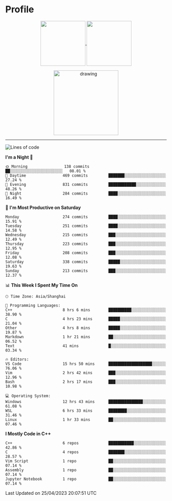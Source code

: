 # Profile

<p align="center">
  <a href="https://github.com/SourVoice">
    <img
      align="center"
      height="140em"
      src="https://github-readme-stats.vercel.app/api?username=SourVoice&show_icons=true&include_all_commits=true&count_private=true&theme=tokyonight"
    />
  </a>
  <a href="https://github.com/SourVoice">
    <img
      align="center"
      height="140em"
      src="https://github-readme-stats.vercel.app/api/top-langs/?username=SourVoice&show_icons=true&include_all_commits=true&count_private=true&layout=compact&theme=tokyonight"
    />
  </a>
</p>

<p align="center">
   <a href="https://github.com/SourVoice">
    <img
      align="center"
      height="202em"
      alt="drawing"
      src="https://activity-graph.herokuapp.com/graph?username=SourVoice&theme=react-dark"
    />
  </a>
</p>

---
<!--START_SECTION:waka-->
![Lines of code](https://img.shields.io/badge/From%20Hello%20World%20I%27ve%20Written-1.6%20million%20lines%20of%20code-blue)

**I'm a Night 🦉** 

```text
🌞 Morning                138 commits         ██░░░░░░░░░░░░░░░░░░░░░░░   08.01 % 
🌆 Daytime                469 commits         ███████░░░░░░░░░░░░░░░░░░   27.24 % 
🌃 Evening                831 commits         ████████████░░░░░░░░░░░░░   48.26 % 
🌙 Night                  284 commits         ████░░░░░░░░░░░░░░░░░░░░░   16.49 % 
```
📅 **I'm Most Productive on Saturday** 

```text
Monday                   274 commits         ████░░░░░░░░░░░░░░░░░░░░░   15.91 % 
Tuesday                  251 commits         ████░░░░░░░░░░░░░░░░░░░░░   14.58 % 
Wednesday                215 commits         ███░░░░░░░░░░░░░░░░░░░░░░   12.49 % 
Thursday                 223 commits         ███░░░░░░░░░░░░░░░░░░░░░░   12.95 % 
Friday                   208 commits         ███░░░░░░░░░░░░░░░░░░░░░░   12.08 % 
Saturday                 338 commits         █████░░░░░░░░░░░░░░░░░░░░   19.63 % 
Sunday                   213 commits         ███░░░░░░░░░░░░░░░░░░░░░░   12.37 % 
```


📊 **This Week I Spent My Time On** 

```text
🕑︎ Time Zone: Asia/Shanghai

💬 Programming Languages: 
C++                      8 hrs 6 mins        ██████████░░░░░░░░░░░░░░░   38.90 % 
C                        4 hrs 23 mins       █████░░░░░░░░░░░░░░░░░░░░   21.04 % 
Other                    4 hrs 8 mins        █████░░░░░░░░░░░░░░░░░░░░   19.87 % 
Markdown                 1 hr 21 mins        ██░░░░░░░░░░░░░░░░░░░░░░░   06.52 % 
Text                     41 mins             █░░░░░░░░░░░░░░░░░░░░░░░░   03.34 % 

🔥 Editors: 
VS Code                  15 hrs 50 mins      ███████████████████░░░░░░   76.06 % 
Vim                      2 hrs 42 mins       ███░░░░░░░░░░░░░░░░░░░░░░   12.96 % 
Bash                     2 hrs 17 mins       ███░░░░░░░░░░░░░░░░░░░░░░   10.98 % 

💻 Operating System: 
Windows                  12 hrs 43 mins      ███████████████░░░░░░░░░░   61.08 % 
WSL                      6 hrs 33 mins       ████████░░░░░░░░░░░░░░░░░   31.46 % 
Linux                    1 hr 33 mins        ██░░░░░░░░░░░░░░░░░░░░░░░   07.46 % 
```

**I Mostly Code in C++** 

```text
C++                      6 repos             ███████████░░░░░░░░░░░░░░   42.86 % 
C                        4 repos             ███████░░░░░░░░░░░░░░░░░░   28.57 % 
Vim Script               1 repo              ██░░░░░░░░░░░░░░░░░░░░░░░   07.14 % 
Assembly                 1 repo              ██░░░░░░░░░░░░░░░░░░░░░░░   07.14 % 
Jupyter Notebook         1 repo              ██░░░░░░░░░░░░░░░░░░░░░░░   07.14 % 
```




 Last Updated on 25/04/2023 20:07:51 UTC
<!--END_SECTION:waka-->
